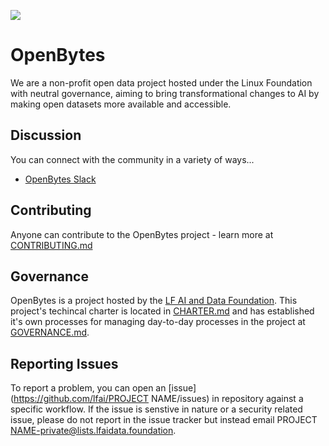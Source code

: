 
![](https://us-tutu.s3.us-west-1.amazonaws.com/company-website/OpenBytes/Mobile/logo.png)

# OpenBytes

We are a non-profit open data project hosted under the Linux Foundation with neutral governance, aiming to bring transformational changes to AI by making open datasets more available and accessible.

## Discussion

You can connect with the community in a variety of ways...


- [OpenBytes Slack](https://openbytes.slack.com/join/shared_invite/zt-xmlybz36-kc7SnQnmrIyz1m79oOu6pg#/shared-invite/email)

## Contributing
Anyone can contribute to the OpenBytes project - learn more at [CONTRIBUTING.md](CONTRIBUTING.md)

## Governance
OpenBytes is a project hosted by the [LF AI and Data Foundation](https://lfaidata.foundation). This project's techincal charter is located in [CHARTER.md](OpenBytes/CHARTER.md) and has established it's own processes for managing day-to-day processes in the project at [GOVERNANCE.md](GOVERNANCE.md).

## Reporting Issues
To report a problem, you can open an [issue](https://github.com/lfai/PROJECT NAME/issues) in repository against a specific workflow. If the issue is senstive in nature or a security related issue, please do not report in the issue tracker but instead email PROJECT NAME-private@lists.lfaidata.foundation.
